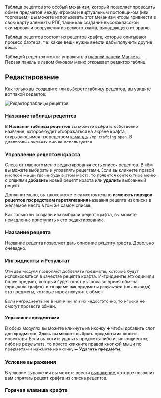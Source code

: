 Таблица рецептов это особый механизм, который позволяет проводить обмен предметов между игроком и виртуальным постовщиком (или торговцем). Вы можете использовать этот механизм чтобы привнести в свою карту элементы РПГ, такие как создание высококлассной экипировки и вооружения из всякого хлама, выпадающего из врагов. 

Таблица рецептов состоит из рецептов крафта, которые описывают процесс бартера, т.е. какие вещи нужно внести дабы получить другие вещи.

Таблицой рецептов можно управлять в [главной панели Маппета](https://github.com/Andruxioid/mappet_ru/blob/main/%D0%93%D0%BB%D0%B0%D0%B2%D0%BD%D0%B0%D1%8F%20%D0%BF%D0%B0%D0%BD%D0%B5%D0%BB%D1%8C%20%D0%9C%D0%B0%D0%BF%D0%BF%D0%B5%D1%82%D0%B0.md). Первая панель в левом боковом меню открывает редактор таблиц.

## Редактирование

Как только вы создадите или выберете таблицу рецептов, вы увидите вот такой редактор:

![Редактор таблицы рецептов](https://i.imgur.com/sTCe9mj.png)

### Название таблицы рецептов

В **Названии таблицы рецептов** вы можете выбрать собственно название, которое будет отображаться на экране крафта, открывающимся посредством [команды](https://github.com/Andruxioid/mappet_ru/blob/main/%D0%9A%D0%BE%D0%BC%D0%B0%D0%BD%D0%B4%D1%8B.md) `/mp crafting open`. В диалоговых экранах оно не используется.

### Управление рецептом крафта

Слева от главного меню редактирования есть список рецептов. В нём вы можете выбирать и управлять рецептами. Если вы кликнете правой кнопкой мыши где-нибудь в этом месте, то появится контекстное меню с опциями **добавить** новый рецепт крафта или **удалить** выбранный рецепт.

Дополнительно, вы также можете самостоятельно **изменять порядок рецептов посредством перетягивания** названия рецепта из списка в желаемое место в том же самом списке.

Как только вы создали или выбрали рецепт крафта, вы можете немедленно приступить к его редактированию.

### Название рецепта

Название рецепта позволяет дать описание рецепту крафта. Довольно очевидно.

### Ингридиенты и Результат

Эти два модуля позволяют добвалять предметы, которые будут использоваться в качестве рецепта крафта. Ингридиенты это один или более предмет, который будет отнят у игрока во время обмена (процесса крафта), в то время как предметы результата (или вывода) это предметы, которые игрок получит в обмен.

Если ингридиенты не в наличии или их недостаточно, то игроки не смогут провести обмен.

#### Управление предметами

В обоих модулях вы можете кликнуть на иконку ➕ чтобы добавить слот для предметов. Здесь вы можете выбрать предметы из своего инвентаря. Если вы хотите удалить предметы либо из ингридиентов, либо из результата, то просто кликните правой кнопкой мыши по предметам и нажмите на иконку ➖ **Удалить предметы**.

### Условие выражения

В условие выражения вы можете ввести [выражение](https://github.com/Andruxioid/mappet_ru/blob/main/%D0%92%D1%8B%D1%80%D0%B0%D0%B6%D0%B5%D0%BD%D0%B8%D1%8F.md), которое позволит вам спрятать рецепт крафта из списка рецептов.

### Горячая клавиша крафта

